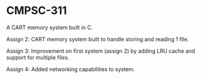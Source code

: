 # CMPSC-311
A CART memory system built in C.

Assign 2:
CART memory system built to handle storing and reading 1 file.

Assign 3:
Improvement on first system (assign 2) by adding LRU cache and support for multiple files.

Assign 4:
Added networking capabilities to system.
